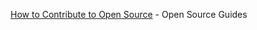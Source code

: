 [How to Contribute to Open Source](https://opensource.guide/how-to-contribute/) - Open Source Guides
